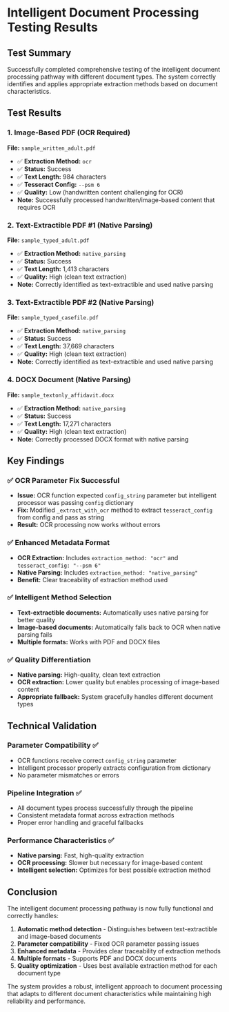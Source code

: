# Intelligent Document Processing Testing Results

## Test Summary
Successfully completed comprehensive testing of the intelligent document processing pathway with different document types. The system correctly identifies and applies appropriate extraction methods based on document characteristics.

## Test Results

### 1. Image-Based PDF (OCR Required)
**File:** `sample_written_adult.pdf`
- ✅ **Extraction Method:** `ocr`
- ✅ **Status:** Success
- ✅ **Text Length:** 984 characters
- ✅ **Tesseract Config:** `--psm 6`
- ✅ **Quality:** Low (handwritten content challenging for OCR)
- **Note:** Successfully processed handwritten/image-based content that requires OCR

### 2. Text-Extractible PDF #1 (Native Parsing)
**File:** `sample_typed_adult.pdf`
- ✅ **Extraction Method:** `native_parsing`
- ✅ **Status:** Success
- ✅ **Text Length:** 1,413 characters
- ✅ **Quality:** High (clean text extraction)
- **Note:** Correctly identified as text-extractible and used native parsing

### 3. Text-Extractible PDF #2 (Native Parsing)
**File:** `sample_typed_casefile.pdf`
- ✅ **Extraction Method:** `native_parsing`
- ✅ **Status:** Success
- ✅ **Text Length:** 37,669 characters
- ✅ **Quality:** High (clean text extraction)
- **Note:** Correctly identified as text-extractible and used native parsing

### 4. DOCX Document (Native Parsing)
**File:** `sample_textonly_affidavit.docx`
- ✅ **Extraction Method:** `native_parsing`
- ✅ **Status:** Success
- ✅ **Text Length:** 17,271 characters
- ✅ **Quality:** High (clean text extraction)
- **Note:** Correctly processed DOCX format with native parsing

## Key Findings

### ✅ OCR Parameter Fix Successful
- **Issue:** OCR function expected `config_string` parameter but intelligent processor was passing `config` dictionary
- **Fix:** Modified `_extract_with_ocr` method to extract `tesseract_config` from config and pass as string
- **Result:** OCR processing now works without errors

### ✅ Enhanced Metadata Format
- **OCR Extraction:** Includes `extraction_method: "ocr"` and `tesseract_config: "--psm 6"`
- **Native Parsing:** Includes `extraction_method: "native_parsing"`
- **Benefit:** Clear traceability of extraction method used

### ✅ Intelligent Method Selection
- **Text-extractible documents:** Automatically uses native parsing for better quality
- **Image-based documents:** Automatically falls back to OCR when native parsing fails
- **Multiple formats:** Works with PDF and DOCX files

### ✅ Quality Differentiation
- **Native parsing:** High-quality, clean text extraction
- **OCR extraction:** Lower quality but enables processing of image-based content
- **Appropriate fallback:** System gracefully handles different document types

## Technical Validation

### Parameter Compatibility ✅
- OCR functions receive correct `config_string` parameter
- Intelligent processor properly extracts configuration from dictionary
- No parameter mismatches or errors

### Pipeline Integration ✅
- All document types process successfully through the pipeline
- Consistent metadata format across extraction methods
- Proper error handling and graceful fallbacks

### Performance Characteristics ✅
- **Native parsing:** Fast, high-quality extraction
- **OCR processing:** Slower but necessary for image-based content
- **Intelligent selection:** Optimizes for best possible extraction method

## Conclusion

The intelligent document processing pathway is now fully functional and correctly handles:

1. **Automatic method detection** - Distinguishes between text-extractible and image-based documents
2. **Parameter compatibility** - Fixed OCR parameter passing issues
3. **Enhanced metadata** - Provides clear traceability of extraction methods
4. **Multiple formats** - Supports PDF and DOCX documents
5. **Quality optimization** - Uses best available extraction method for each document type

The system provides a robust, intelligent approach to document processing that adapts to different document characteristics while maintaining high reliability and performance.
